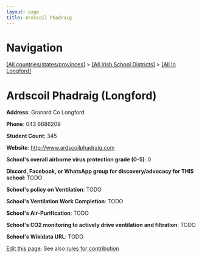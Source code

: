 ```yaml
---
layout: page
title: Ardscoil Phadraig
---
```

# Navigation

[[All countries/states/provinces]](../../..) > [[All Irish School Districts]](../..) > [[All In Longford]](..)

# Ardscoil Phadraig (Longford)

**Address**: Granard Co Longford

**Phone**: 043 6686209

**Student Count**: 345

**Website**: <http://www.ardscoilphadraig.com>

**School's overall airborne virus protection grade (0-5)**: 0

**Discord, Facebook, or WhatsApp group for discovery/advocacy for THIS school**: TODO

**School's policy on Ventilation**: TODO

**School's Ventilation Work Completion**: TODO

**School's Air-Purification**: TODO

**School's CO2 monitoring to actively drive ventilation and filtration**: TODO

**School's Wikidata URL**: TODO


[Edit this page](https://github.com/ventilate-schools/Ireland/edit/main/./Longford/Ardscoil_Phadraig.md). See also [rules for contribution](../../../contribution-rules/)